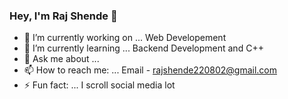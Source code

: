 ### Hey, I'm Raj Shende 👋

<!--
**shenderaj9021/shenderaj9021** is a ✨ _special_ ✨ repository because its `README.md` (this file) appears on your GitHub profile.
-->
- 🔭 I’m currently working on ...  Web Developement
- 🌱 I’m currently learning ... Backend Development and C++
- 💬 Ask me about ...
- 📫 How to reach me: ... Email - rajshende220802@gmail.com
- ⚡ Fun fact: ... I scroll social media lot
